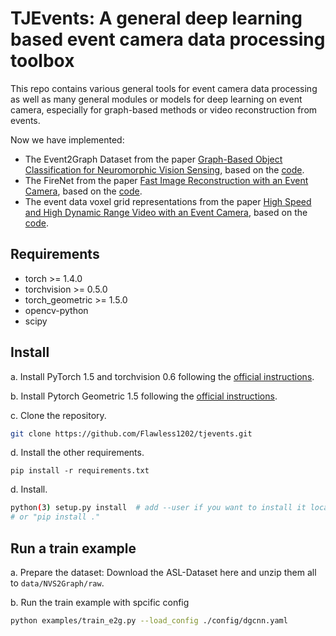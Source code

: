 # TJEvents: A general deep learning based event camera data processing toolbox

This repo contains various general tools for event camera data processing as well as many general modules or models
for deep learning on event camera, especially for graph-based methods or video reconstruction from events. 

Now we have implemented:
- The Event2Graph Dataset from the paper [Graph-Based Object Classification for Neuromorphic 
Vision Sensing](https://openaccess.thecvf.com/content_ICCV_2019/html/Bi_Graph-Based_Object_Classification_for_Neuromorphic_Vision_Sensing_ICCV_2019_paper.html),
 based on the [code](https://github.com/PIX2NVS/NVS2Graph.git).
- The FireNet from the paper [Fast Image Reconstruction with an Event Camera](https://openaccess.thecvf.com/content_WACV_2020/html/Scheerlinck_Fast_Image_Reconstruction_with_an_Event_Camera_WACV_2020_paper.html),
 based on the [code](https://github.com/cedric-scheerlinck/rpg_e2vid.git).
- The event data voxel grid representations from the paper [High Speed and High Dynamic Range Video with an Event Camera](https://arxiv.org/abs/1906.07165), 
based on the [code](https://github.com/uzh-rpg/rpg_e2vid).

## Requirements

- torch >= 1.4.0
- torchvision >= 0.5.0
- torch_geometric >= 1.5.0
- opencv-python
- scipy


## Install

a. Install PyTorch 1.5 and torchvision 0.6 following the [official instructions](https://pytorch.org/).

b. Install Pytorch Geometric 1.5 following the [official instructions](https://pytorch-geometric.readthedocs.io/en/latest/notes/installation.html).

c. Clone the repository.

```bash
git clone https://github.com/Flawless1202/tjevents.git
```

d. Install the other requirements.

```shell
pip install -r requirements.txt
```

d. Install.

```bash
python(3) setup.py install  # add --user if you want to install it locally
# or "pip install ."
```

## Run a train example

a. Prepare the dataset: Download the ASL-Dataset here and unzip them all to `data/NVS2Graph/raw`.

b. Run the train example with spcific config

```bash
python examples/train_e2g.py --load_config ./config/dgcnn.yaml
```

